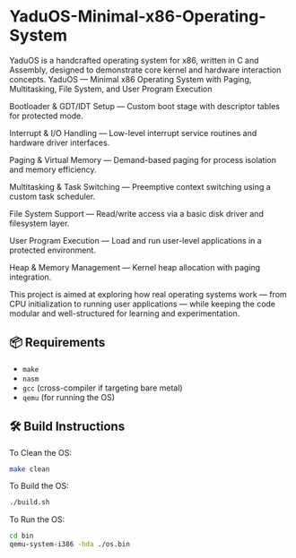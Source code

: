 # YaduOS-Minimal-x86-Operating-System
YaduOS is a handcrafted operating system for x86, written in C and Assembly, designed to demonstrate core kernel and hardware interaction concepts.
YaduOS — Minimal x86 Operating System with Paging, Multitasking, File System, and User Program Execution

Bootloader & GDT/IDT Setup — Custom boot stage with descriptor tables for protected mode.

Interrupt & I/O Handling — Low-level interrupt service routines and hardware driver interfaces.

Paging & Virtual Memory — Demand-based paging for process isolation and memory efficiency.

Multitasking & Task Switching — Preemptive context switching using a custom task scheduler.

File System Support — Read/write access via a basic disk driver and filesystem layer.

User Program Execution — Load and run user-level applications in a protected environment.

Heap & Memory Management — Kernel heap allocation with paging integration.

This project is aimed at exploring how real operating systems work — from CPU initialization to running user applications — while keeping the code modular and well-structured for learning and experimentation.


## 📦 Requirements
- `make`
- `nasm`
- `gcc` (cross-compiler if targeting bare metal)
- `qemu` (for running the OS)

## 🛠 Build Instructions

To Clean the OS:
```bash
make clean
```
To Build the OS:
```bash
./build.sh
```
To Run the OS:
```bash
cd bin
qemu-system-i386 -hda ./os.bin

